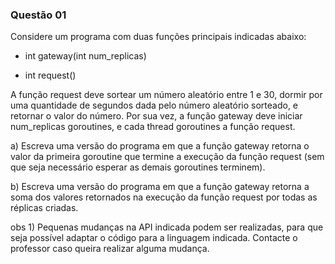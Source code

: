 ### Questão 01

Considere um programa com duas funções principais indicadas abaixo:

* int gateway(int num_replicas)

* int request()

A função request deve sortear um número aleatório entre 1 e 30, dormir por uma quantidade de segundos dada pelo número aleatório sorteado, e retornar o valor do número. Por sua vez, a função gateway deve iniciar num_replicas goroutines, e cada thread goroutines a função request. 

a) Escreva uma versão do programa em que a função gateway retorna o valor da primeira goroutine que termine a execução da função request (sem que seja necessário esperar as demais goroutines terminem).

b) Escreva uma versão do programa em que a função gateway retorna a soma dos valores retornados na execução da função request por todas as réplicas criadas.

obs 1) Pequenas mudanças na API indicada podem ser realizadas, para que seja possível adaptar o código para a linguagem indicada. Contacte o professor caso queira realizar alguma mudança.